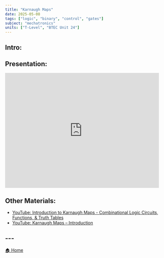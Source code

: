 ```yaml
---
title: "Karnaugh Maps"
date: 2025-05-08
tags: ["logic", "binary", "control", "gates"]
subject: "mechatronics"
units: ["T-Level", "BTEC Unit 24"]
---
```


## Intro:

## Presentation:

<div style="position: relative; width: 100%; height: 0; padding-top: 75%;">
    <iframe src="https://EngineeringShare.github.io/engineering-hub/presentations/Karnaugh Maps.pdf" 
        style="position: absolute; top: 0; left: 0; width: 100%; height: 100%; border: none;">
    </iframe>
</div>

## Other Materials:
* [YouTube: Introduction to Karnaugh Maps - Combinational Logic Circuits, Functions, & Truth Tables](https://youtu.be/RO5alU6PpSU?si=7LEqxa7_iZQkTErV)
* [YouTube: Karnaugh Maps – Introduction](https://youtu.be/3vkMgTmieZI?si=T8uNI7qK8Tecm6Pq)

## ---

<a href="https://engineeringshare.github.io/engineering-hub">🏠 Home</a>
